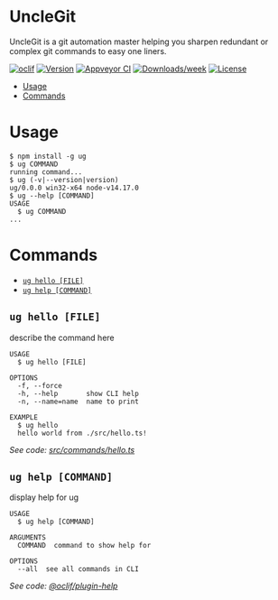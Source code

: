 UncleGit
==

UncleGit is a git automation master helping you sharpen redundant or complex git commands to easy one liners.

[![oclif](https://img.shields.io/badge/cli-oclif-brightgreen.svg)](https://oclif.io)
[![Version](https://img.shields.io/npm/v/ug.svg)](https://npmjs.org/package/ug)
[![Appveyor CI](https://ci.appveyor.com/api/projects/status/github/Leon-Africa/unclegit?branch=master&svg=true)](https://ci.appveyor.com/project/Leon-Africa/unclegit/branch/master)
[![Downloads/week](https://img.shields.io/npm/dw/ug.svg)](https://npmjs.org/package/ug)
[![License](https://img.shields.io/npm/l/ug.svg)](https://github.com/Leon-Africa/unclegit/blob/master/package.json)

<!-- toc -->
* [Usage](#usage)
* [Commands](#commands)
<!-- tocstop -->
# Usage
<!-- usage -->
```sh-session
$ npm install -g ug
$ ug COMMAND
running command...
$ ug (-v|--version|version)
ug/0.0.0 win32-x64 node-v14.17.0
$ ug --help [COMMAND]
USAGE
  $ ug COMMAND
...
```
<!-- usagestop -->
# Commands
<!-- commands -->
* [`ug hello [FILE]`](#ug-hello-file)
* [`ug help [COMMAND]`](#ug-help-command)

## `ug hello [FILE]`

describe the command here

```
USAGE
  $ ug hello [FILE]

OPTIONS
  -f, --force
  -h, --help       show CLI help
  -n, --name=name  name to print

EXAMPLE
  $ ug hello
  hello world from ./src/hello.ts!
```

_See code: [src/commands/hello.ts](https://github.com/Leon-Africa/unclegit/blob/v0.0.0/src/commands/hello.ts)_

## `ug help [COMMAND]`

display help for ug

```
USAGE
  $ ug help [COMMAND]

ARGUMENTS
  COMMAND  command to show help for

OPTIONS
  --all  see all commands in CLI
```

_See code: [@oclif/plugin-help](https://github.com/oclif/plugin-help/blob/v3.2.2/src/commands/help.ts)_
<!-- commandsstop -->
